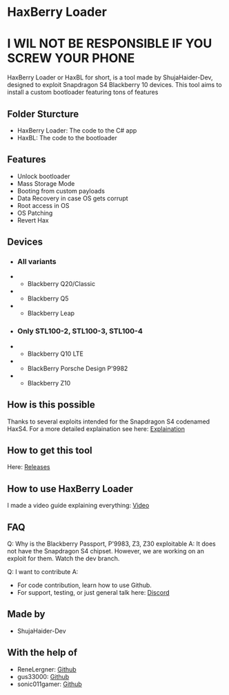 # HaxBerry Loader

# I WIL NOT BE RESPONSIBLE IF YOU SCREW YOUR PHONE

HaxBerry Loader or HaxBL for short, is a tool made by ShujaHaider-Dev, designed to exploit Snapdragon S4 Blackberry 10 devices.
This tool aims to install a custom bootloader featuring tons of features

## Folder Sturcture
- HaxBerry Loader: The code to the C# app
- HaxBL: The code to the bootloader

## Features
- Unlock bootloader
- Mass Storage Mode
- Booting from custom payloads
- Data Recovery in case OS gets corrupt
- Root access in OS
- OS Patching
- Revert Hax

## Devices
- ### All variants
- - Blackberry Q20/Classic
- - Blackberry Q5
- - Blackberry Leap
- ### Only STL100-2, STL100-3, STL100-4
- - Blackberry Q10 LTE
- - BlackBerry Porsche Design P'9982
- - Blackberry Z10

## How is this possible
Thanks to several exploits intended for the Snapdragon S4 codenamed HaxS4.
For a more detailed explaination see here: [Explaination](fillthis)

## How to get this tool
Here: [Releases](fillthis)

## How to use HaxBerry Loader
I made a video guide explaining everything: [Video](fillthis)

## FAQ
Q: Why is the Blackberry Passport, P'9983, Z3, Z30 exploitable
A: It does not have the Snapdragon S4 chipset. However, we are working on an exploit for them. Watch the dev branch.

Q: I want to contribute
A: 
  - For code contribution, learn how to use Github.
  - For support, testing, or just general talk here: [Discord](fillthis)

## Made by
- ShujaHaider-Dev

## With the help of
- ReneLergner: [Github](https://github.com/ReneLergner)
- gus33000: [Github](https://github.com/gus33000)
- sonic011gamer: [Github](https://github.com/sonic011gamer)